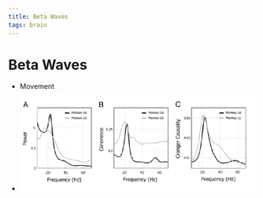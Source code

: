 ```yaml
---
title: Beta Waves
tags: brain
---
```


# Beta Waves
- Movement
- ![im](assets/Pasted%20Image%2020220502161106.png)






















































